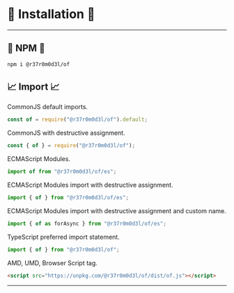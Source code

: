# 🚀 Installation 🚀

---

## 💾 NPM 💾

```bash
npm i @r37r0m0d3l/of
```

## 📈 Import 📈

CommonJS default imports.

```javascript
const of = require("@r37r0m0d3l/of").default;
`````

CommonJS with destructive assignment.

```javascript
const { of } = require("@r37r0m0d3l/of");
```

ECMAScript Modules.

```javascript
import of from "@r37r0m0d3l/of/es";
```

ECMAScript Modules import with destructive assignment.

```javascript
import { of } from "@r37r0m0d3l/of/es";
```

ECMAScript Modules import with destructive assignment and custom name.

```javascript
import { of as forAsync } from "@r37r0m0d3l/of/es";
```

TypeScript preferred import statement.

```typescript
import { of } from "@r37r0m0d3l/of";
```

AMD, UMD, Browser Script tag.

```html
<script src="https://unpkg.com/@r37r0m0d3l/of/dist/of.js"></script>
```

---
